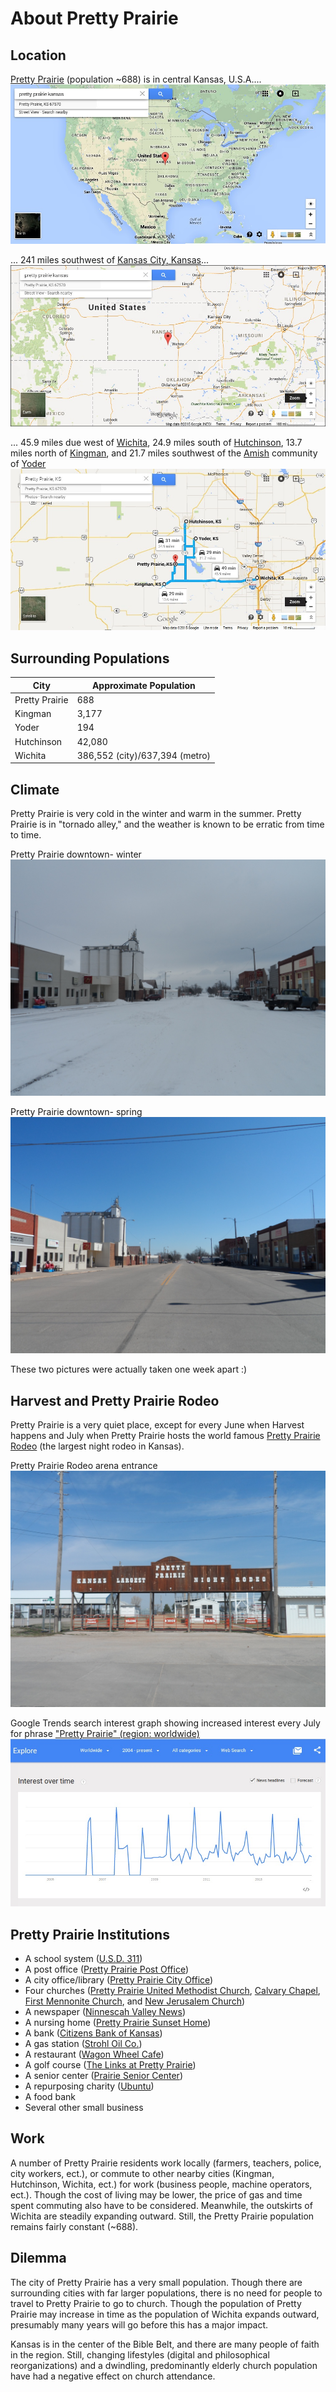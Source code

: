 # About Pretty Prairie

## Location
[Pretty Prairie](http://en.wikipedia.org/wiki/Pretty_Prairie,_Kansas) (population ~688) is in central Kansas, U.S.A....
![](google-maps-and-trends/google-map-usa-pretty-prairie.jpg)

...  241 miles southwest of [Kansas City, Kansas](http://en.wikipedia.org/wiki/Kansas_City_metropolitan_area)... 
![](google-maps-and-trends/google-map-pretty-prairie-kansas.jpg)

... 45.9 miles due west of [Wichita](http://en.wikipedia.org/wiki/Wichita,_Kansas), 24.9 miles south of [Hutchinson](http://en.wikipedia.org/wiki/Hutchinson,_Kansas), 13.7 miles north of [Kingman](http://en.wikipedia.org/wiki/Kingman,_Kansas), and 21.7 miles southwest of the [Amish](http://en.wikipedia.org/wiki/Amish) community of [Yoder](http://en.wikipedia.org/wiki/Yoder,_Kansas)
![](google-maps-and-trends/google-map-pretty-prairie-region.jpg) 

## Surrounding Populations

| City | Approximate Population |
| -- | -- |
| Pretty Prairie | 688 |
| Kingman | 3,177 |
| Yoder | 194 |
| Hutchinson | 42,080 |
| Wichita | 386,552 (city)/637,394 (metro) |

## Climate
Pretty Prairie is very cold in the winter and warm in the summer. Pretty Prairie is in "tornado alley," and the weather is known to be erratic from time to time. 

Pretty Prairie downtown- winter
![](pretty-prairie/pretty-prairie-downtown-snow.jpg)

Pretty Prairie downtown- spring
![](pretty-prairie/pretty-prairie-downtown.jpg)

These two pictures were actually taken one week apart :) 

## Harvest and Pretty Prairie Rodeo
Pretty Prairie is a very quiet place, except for every June when Harvest happens and July when Pretty Prairie hosts the world famous 
[Pretty Prairie Rodeo](http://www.pprodeo.com) (the largest night rodeo in Kansas). 

Pretty Prairie Rodeo arena entrance
![](pretty-prairie/pretty-prairie-rodeo.jpg)

Google Trends search interest graph showing increased interest every July for phrase ["Pretty Prairie" (region: worldwide)](http://www.google.com/trends/explore#q=pretty%20prairie) 
![](google-maps-and-trends/google-trends-pretty-prairie-worldwide.jpg)

## Pretty Prairie Institutions
* A school system ([U.S.D. 311](http://www.usd311.com))
* A post office ([Pretty Prairie Post Office](http://www.uspspostoffices.com/ks/pretty-prairie/pretty-prairie))
* A city office/library ([Pretty Prairie City Office](http://members.hutchchamber.com/Government-Public-Office/City-of-Pretty-Prairie-1513))
* Four churches ([Pretty Prairie United Methodist Church](http://www.prettyprairieumc.org), [Calvary Chapel](http://calvarychapel-pp.com), [First Mennonite Church](http://www.fmcprettyprairie.org), and [New Jerusalem Church](http://prettyprairiechurch.org))
* A newspaper ([Ninnescah Valley News](https://www.facebook.com/pages/Ninnescah-Valley-News/142191375827044))
* A nursing home ([Pretty Prairie Sunset Home](http://prairiesunsethome.org))
* A bank ([Citizens Bank of Kansas](https://www.citizensbankofkansas.com/MyCommunity/MyLocations/PrettyPrairie))
* A gas station ([Strohl Oil Co.](https://plus.google.com/102940219961032410746/about?gl=us&hl=en))
* A restaurant ([Wagon Wheel Cafe](https://plus.google.com/101663998196844699536/about?gl=us&hl=en))
* A golf course ([The Links at Pretty Prairie](http://www.prettyprairiegolf.com))
* A senior center ([Prairie Senior Center](https://www.facebook.com/pages/Prairie-Senior-Center/115988521762791))
* A repurposing charity ([Ubuntu](http://www.ubuntuks.com))
* A food bank
* Several other small business

## Work
A number of Pretty Prairie residents work locally (farmers, teachers, police, city workers, ect.), or commute to other nearby cities (Kingman, Hutchinson, Wichita, ect.) for work (business people, machine operators, ect.). Though the cost of living may be lower, the price of gas and time spent commuting also have to be considered. Meanwhile, the outskirts of Wichita are steadily expanding outward. Still, the Pretty Prairie population remains fairly constant (~688). 

## Dilemma
The city of Pretty Prairie has a very small population. Though there are surrounding cities with far larger populations, there is no need for people to travel to Pretty Prairie to go to church. Though the population of Pretty Prairie may increase in time as the population of Wichita expands outward, presumably many years will go before this has a major impact. 

Kansas is in the center of the Bible Belt, and there are many people of faith in the region. Still, changing lifestyles (digital and philosophical reorganizations) and a dwindling, predominantly elderly church population have had a negative effect on church attendance. 

